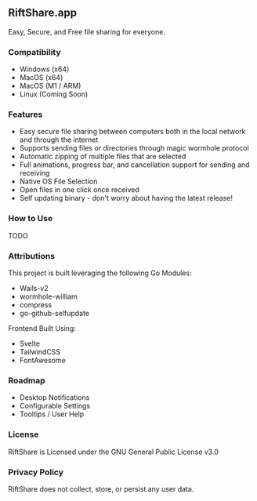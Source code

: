## RiftShare.app

Easy, Secure, and Free file sharing for everyone. 

### Compatibility

* Windows (x64)
* MacOS (x64)
* MacOS (M1 / ARM)
* Linux (Coming Soon)

### Features

* Easy secure file sharing between computers both in the local network and through the internet
* Supports sending files or directories through magic wormhole protocol
* Automatic zipping of multiple files that are selected
* Full animations, progress bar, and cancellation support for sending and receiving
* Native OS File Selection
* Open files in one click once received
* Self updating binary - don't worry about having the latest release!

### How to Use

TODO

### Attributions

This project is built leveraging the following Go Modules:
* Wails-v2
* wormhole-william
* compress
* go-github-selfupdate

Frontend Built Using:
* Svelte
* TailwindCSS
* FontAwesome

### Roadmap

* Desktop Notifications
* Configurable Settings
* Tooltips / User Help

### License

RiftShare is Licensed under the GNU General Public License v3.0

### Privacy Policy

RiftShare does not collect, store, or persist any user data. 
